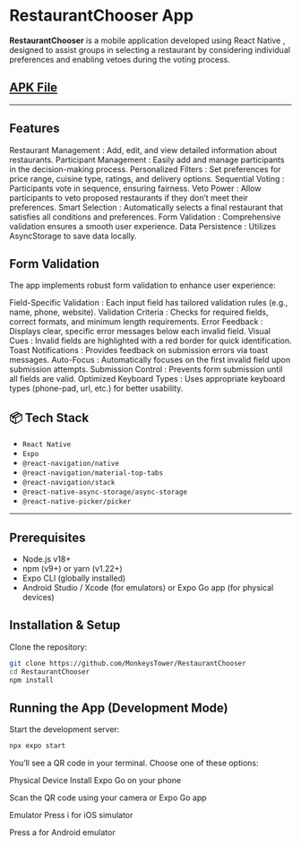 # RestaurantChooser App

**RestaurantChooser** is a mobile application developed using React Native , designed to assist groups in selecting a restaurant by considering individual preferences and enabling vetoes during the voting process.

## [APK File](https://expo.dev/artifacts/eas/mfRosBdCDriBUyvH4wdwwt.apk)
---

## Features

Restaurant Management : Add, edit, and view detailed information about restaurants.
Participant Management : Easily add and manage participants in the decision-making process.
Personalized Filters : Set preferences for price range, cuisine type, ratings, and delivery options.
Sequential Voting : Participants vote in sequence, ensuring fairness.
Veto Power : Allow participants to veto proposed restaurants if they don’t meet their preferences.
Smart Selection : Automatically selects a final restaurant that satisfies all conditions and preferences.
Form Validation : Comprehensive validation ensures a smooth user experience.
Data Persistence : Utilizes AsyncStorage to save data locally.

## Form Validation

The app implements robust form validation to enhance user experience:

Field-Specific Validation : Each input field has tailored validation rules (e.g., name, phone, website).
Validation Criteria : Checks for required fields, correct formats, and minimum length requirements.
Error Feedback : Displays clear, specific error messages below each invalid field.
Visual Cues : Invalid fields are highlighted with a red border for quick identification.
Toast Notifications : Provides feedback on submission errors via toast messages.
Auto-Focus : Automatically focuses on the first invalid field upon submission attempts.
Submission Control : Prevents form submission until all fields are valid.
Optimized Keyboard Types : Uses appropriate keyboard types (phone-pad, url, etc.) for better usability.

## 📦 Tech Stack

- `React Native`  
- `Expo`  
- `@react-navigation/native`  
- `@react-navigation/material-top-tabs`  
- `@react-navigation/stack`  
- `@react-native-async-storage/async-storage`  
- `@react-native-picker/picker`

---

## Prerequisites

- Node.js v18+  
- npm (v9+) or yarn (v1.22+)  
- Expo CLI (globally installed)  
- Android Studio / Xcode (for emulators) or Expo Go app (for physical devices)

## Installation & Setup

Clone the repository:

```bash
git clone https://github.com/MonkeysTower/RestaurantChooser
cd RestaurantChooser
npm install
```

## Running the App (Development Mode)

Start the development server:

```bash
npx expo start
```

You’ll see a QR code in your terminal. Choose one of these options:

Physical Device
Install Expo Go on your phone

Scan the QR code using your camera or Expo Go app

Emulator
Press i for iOS simulator

Press a for Android emulator

